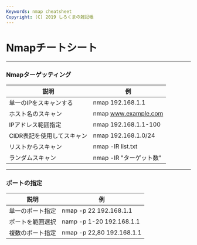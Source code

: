 ```yaml
---
Keywords: nmap cheatsheet
Copyright: (C) 2019 しろくまの雑記帳
---
```


# Nmapチートシート  

---

### Nmapターゲッティング  
  
| 説明 | 例 |
| ----------------| --------- |
| 単一のIPをスキャンする | nmap 192.168.1.1 |
| ホスト名のスキャン | nmap www.example.com |
| IPアドレス範囲指定 | nmap 192.168.1.1-100 |
| CIDR表記を使用してスキャン | nmap 192.168.1.0/24 |
| リストからスキャン | nmap -lR list.txt |
| ランダムスキャン | nmap -lR "ターゲット数" |
  
---
  
### ポートの指定  
| 説明 | 例 |
| ----------------| --------- |
|単一のポート指定 | nmap -p 22 192.168.1.1 |
|ポートを範囲選択 | namp -p 1-20 192.168.1.1 |
|複数のポート指定 | nmap -p 22,80 192.168.1.1|
